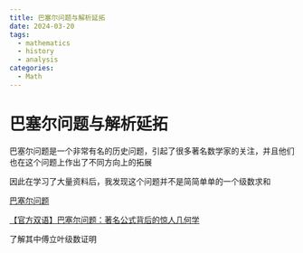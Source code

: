 ```yaml
---
title: 巴塞尔问题与解析延拓
date: 2024-03-20
tags: 
  - mathematics
  - history
  - analysis
categories: 
  - Math
---
```


# 巴塞尔问题与解析延拓

巴塞尔问题是一个非常有名的历史问题，引起了很多著名数学家的关注，并且他们也在这个问题上作出了不同方向上的拓展

因此在学习了大量资料后，我发现这个问题并不是简简单单的一个级数求和

<!-- more -->

[巴塞尔问题](https://zh.wikipedia.org/zh-cn/%E5%B7%B4%E5%A1%9E%E5%B0%94%E9%97%AE%E9%A2%98)

[【官方双语】巴塞尔问题：著名公式背后的惊人几何学](https://www.bilibili.com/video/BV1BW411x7DY/)

了解其中傅立叶级数证明

